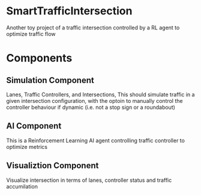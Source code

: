 # SmartTrafficIntersection
Another toy project of a traffic intersection controlled by a RL agent to optimize traffic flow

# Components
## Simulation Component
Lanes, Traffic Controllers, and Intersections, This should simulate traffic in a given intersection configuration, with the optoin to manually control the controller behaviour if dynamic (i.e. not a stop sign or a roundabout)

## AI Component
This is a Reinforcement Learning AI agent controlling traffic controller to optimize metrics 

## Visualiztion Component  
Visualize intersection in terms of lanes, controller status and traffic accumilation 
